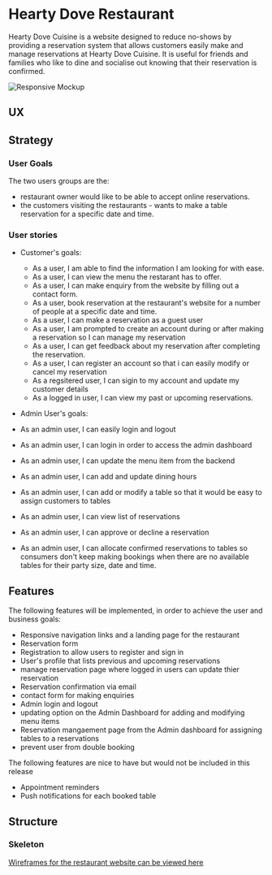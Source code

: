 # Hearty Dove Restaurant

Hearty Dove Cuisine is a website designed to reduce no-shows by providing a reservation system that allows customers easily make and manage reservations at Hearty Dove Cuisine. It is useful for friends and families who like to dine and socialise out knowing that their reservation is confirmed.

![Responsive Mockup](#)

## UX

## Strategy

### User Goals
The two users groups are the:
- restaurant owner would like to be able to accept online reservations.
- the customers visiting the restaurants - wants to make a table reservation for a specific date and time.

### User stories
- Customer's goals:
  - As a user, I am able to find the information I am looking for with ease.
  - As a user, I can view the menu the restarant has to offer.
  - As a user, I can make enquiry from the website by filling out a contact form.
  - As a user, book reservation at the restaurant's website for a number of people at a specific date and time.
  - As a user, I can make a reservation as a guest user
  - As a user, I am prompted to create an account during or after making a reservation so I can manage my reservation
  - As a user, I can get feedback about my reservation after completing the reservation.
  - As a user, I can register an account so that i can easily modify or cancel my reservation
  - As a regsitered user, I can sigin to my account and update my customer details
  - As a logged in user, I can view my past or upcoming reservations.

- Admin User's goals:
 - As an admin user, I can easily login and logout
 - As an admin user, I can login in order to access the admin dashboard
 - As an admin user, I can update the menu item from the backend
 - As an admin user, I can add and update dining hours
 - As an admin user, I can add or modify a table so that it would be easy to assign customers to tables
 - As an admin user, I can view list of reservations
 - As an admin user, I can approve or decline a reservation
 - As an admin user, I can allocate confirmed reservations to tables so consumers don't keep making bookings
   when there are no available tables for their party size, date and time.

## Features 
The following features will be implemented, in order to achieve the user and business goals: 
- Responsive navigation links and a landing page for the restaurant
- Reservation form
- Registration to allow users to register and sign in
- User's profile that lists previous and upcoming reservations
- manage reservation page where logged in users can update thier reservation
- Reservation confirmation via email
- contact form for making enquiries
- Admin login and logout
- updating option on the Admin Dashboard for adding and modifying menu items
- Reservation mangaement page from the Admin dashboard for assigning tables to a reservations
- prevent user from double booking

The following features are nice to have but would not be included in this release
- Appointment reminders
- Push notifications for each booked table

## Structure

### Skeleton
[Wireframes for the restaurant website can be viewed here]()